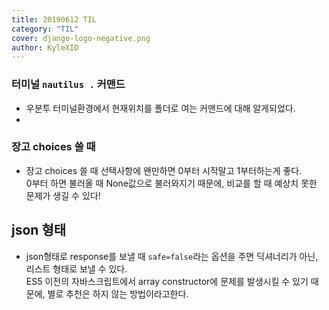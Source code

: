 ```yaml
---
title: 20190612 TIL
category: "TIL"
cover: django-logo-negative.png
author: KyleXID
---
```


### 터미널 `nautilus .` 커맨드
- 우분투 터미널환경에서 현재위치를 폴더로 여는 커맨드에 대해 알게되었다.
-
### 장고 choices 쓸 때
- 장고 choices 쓸 때 선택사항에 왠만하면 0부터 시작말고 1부터하는게 좋다.  
  0부터 하면 불러올 때 None값으로 불러와지기 때문에, 비교를 할 때 예상치 못한 문제가 생길 수 있다!  

## json 형태
- json형태로 response를 보낼 때 `safe=false`라는 옵션을 주면 딕셔너리가 아닌, 리스트 형태로 보낼 수 있다.  
  ES5 이전의 자바스크립트에서 array constructor에 문제를 발생시킬 수 있기 때문에, 별로 추천은 하지 않는 방법이라고한다.  
